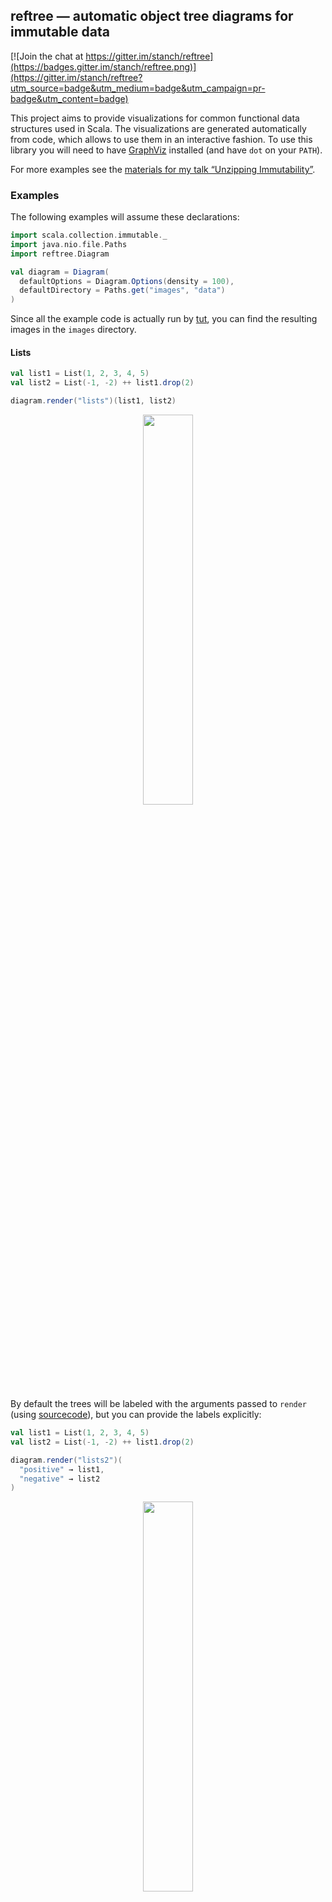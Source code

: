 ## reftree — automatic object tree diagrams for immutable data

[![Join the chat at https://gitter.im/stanch/reftree](https://badges.gitter.im/stanch/reftree.png)](https://gitter.im/stanch/reftree?utm_source=badge&utm_medium=badge&utm_campaign=pr-badge&utm_content=badge)

This project aims to provide visualizations for common functional data structures used in Scala.
The visualizations are generated automatically from code, which allows to use them in an interactive fashion.
To use this library you will need to have [GraphViz](http://www.graphviz.org/) installed (and have `dot` on your `PATH`).

For more examples see the [materials for my talk “Unzipping Immutability”](DEMO.md).

### Examples

The following examples will assume these declarations:
```scala
import scala.collection.immutable._
import java.nio.file.Paths
import reftree.Diagram

val diagram = Diagram(
  defaultOptions = Diagram.Options(density = 100),
  defaultDirectory = Paths.get("images", "data")
)
```

Since all the example code is actually run by [tut](https://github.com/tpolecat/tut),
you can find the resulting images in the `images` directory.

#### Lists

```scala
val list1 = List(1, 2, 3, 4, 5)
val list2 = List(-1, -2) ++ list1.drop(2)

diagram.render("lists")(list1, list2)
```

<p align="center"><img src="images/data/lists.png" width="40%" /></p>

By default the trees will be labeled with the arguments passed to `render`
(using [sourcecode](https://github.com/lihaoyi/sourcecode)),
but you can provide the labels explicitly:

```scala
val list1 = List(1, 2, 3, 4, 5)
val list2 = List(-1, -2) ++ list1.drop(2)

diagram.render("lists2")(
  "positive" → list1,
  "negative" → list2
)
```

<p align="center"><img src="images/data/lists2.png" width="40%" /></p>

#### Queues

```scala
val queue1 = Queue(1, 2) :+ 3 :+ 4
val queue2 = (queue1 :+ 5).tail

diagram.render("queues", tweakOptions = _.copy(verticalSpacing = 1.2))(queue1, queue2)
```

<p align="center"><img src="images/data/queues.png" width="40%" /></p>

To reduce visual noise from `Cons` and `Nil`, the visualization of lists can be simplified.
Note however that this option also hides structural sharing:

```scala
val queue1 = Queue(1, 2) :+ 3 :+ 4
val queue2 = (queue1 :+ 5).tail

{
  import reftree.contrib.SimplifiedInstances.list
  diagram.render("queues2")(queue1, queue2)
}
```

<p align="center"><img src="images/data/queues2.png" width="50%" /></p>


#### Vectors

```scala
 val vector = 1 +: Vector(10 to 42: _*) :+ 50

 diagram.render("vector", tweakOptions = _.copy(verticalSpacing = 2))(vector)
```

<p align="center"><img src="images/data/vector.png" width="100%" /></p>

#### HashSets

```scala
val set = HashSet(1L, 2L + 2L * Int.MaxValue, 3L, 4L)

diagram.render("hashset")(set)
```

<p align="center"><img src="images/data/hashset.png" width="100%" /></p>

#### TreeSets

```scala
val set = TreeSet(1 to 14: _*)

diagram.render("treeset", tweakOptions = _.copy(highlightColor = "coral1"))(set)
```

<p align="center"><img src="images/data/treeset.png" width="100%" /></p>

#### FingerTrees (using https://github.com/Sciss/FingerTree)

```scala
import de.sciss.fingertree.{FingerTree, Measure}
import reftree.contrib.FingerTreeInstances._

implicit val measure = Measure.Indexed
val tree = FingerTree(1 to 22: _*)

diagram.render("fingertree", tweakOptions = _.copy(verticalSpacing = 1.2))(tree)
```

<p align="center"><img src="images/data/fingertree.png" width="100%" /></p>

#### Case classes

Arbitrary case classes are supported automatically via
[shapeless’ Generic](https://github.com/milessabin/shapeless/wiki/Feature-overview:-shapeless-2.0.0#generic-representation-of-sealed-families-of-case-classes),
as long as the types or their fields are supported.

```scala
import com.softwaremill.quicklens._

case class Street(name: String, house: Int)
case class Address(street: Street, city: String)
case class Person(address: Address, age: Int)

val person1 = Person(Address(Street("Functional Rd.", 1), "London"), 35)
val person2 = person1.modify(_.address.street.house).using(_ + 2)

diagram.render("case-classes")(
  person1,
  "person next door" → person2
)
```

<p align="center"><img src="images/data/case-classes.png" width="70%" /></p>

#### Animations

You can generate animations using `diagram.renderAnimation`.
For this you will need [Inkscape](https://inkscape.org/en/) and [ImageMagick](http://www.imagemagick.org/) installed
(and have `inkscape` and `convert` on your `PATH`).

Here is an example:

```scala
import reftree.Utils

diagram.renderAnimation(
  "list-prepend",
  tweakOptions = _.copy(diffAccent = true, onionSkinLayers = 1))(
  Utils.iterate(List(1))(2 :: _, 3 :: _, 4 :: _)
)

diagram.renderAnimation(
  "list-append",
  tweakOptions = _.copy(onionSkinLayers = 3))(
  Utils.iterate(List(1))(_ :+ 2, _ :+ 3, _ :+ 4)
)
```

<p align="center">
  <img src="images/data/list-prepend.gif" width="30%" />
  <img src="images/data/list-append.gif" width="52%" />
</p>

If you prefer to navigate between the animation frames interactively,
take a look at `renderSequence`, which will render each frame into its own file.

### Usage

This project is intended for educational purposes and therefore is licensed under GPL 3.0.

To try it interactively:

```
$ sbt demo
@ render(List(1, 2, 3))
// display diagram.png with your favorite image viewer
```

You can depend on the library by adding these lines to your `build.sbt`
(the latest version can be found here:
[ ![Download](https://api.bintray.com/packages/stanch/maven/reftree/images/download.svg) ](https://bintray.com/stanch/maven/reftree/_latestVersion)):

```scala
resolvers ++= Seq(
  Resolver.bintrayRepo("stanch", "maven"),
  Resolver.bintrayRepo("drdozer", "maven")
)

libraryDependencies += "org.stanch" %% "reftree" % "latest-version"
```
